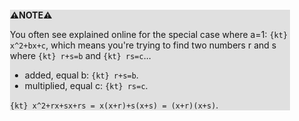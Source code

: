 <div style="margin:2em; background-color: #e0e0e0;">

<strong>⚠️NOTE️️️⚠️</strong>

You often see explained online for the special case where a=1: `{kt} x^2+bx+c`, which means you're trying to find two numbers r and s where `{kt} r+s=b` and `{kt} rs=c`...

 * added, equal b: `{kt} r+s=b`.
 * multiplied, equal c: `{kt} rs=c`.

`{kt} x^2+rx+sx+rs = x(x+r)+s(x+s) = (x+r)(x+s)`.
</div>

